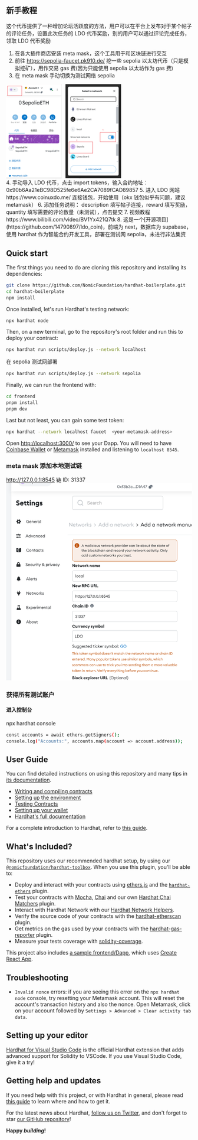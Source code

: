 ## 新手教程

这个代币提供了一种增加论坛活跃度的方法，用户可以在平台上发布对于某个帖子的评论任务，设置此次任务的 LDO 代币奖励，别的用户可以通过评论完成任务，领取 LDO 代币奖励

1. 在各大插件商店安装 meta mask，这个工具用于和区块链进行交互
2. 前往 https://sepolia-faucet.pk910.de/ 挖一些 sepolia 以太坊代币（只是模拟挖矿），用作交易 gas 费(因为只能使用 sepolia 以太坊作为 gas 费)
3. 在 meta mask 手动切换为测试网络 sepolia
  <div style="display: flex;">
  <img src="image-1.png" alt="alt text" style="width: 30%; height:20%;padding-right: 10px;">
  <img src="image-2.png" alt="alt text" style="width: 30%;height:20%;">
</div>
4. 手动导入 LDO 代币，点击 import tokens，输入合约地址：0x90b6Aa21eBC98D525fe6e6Ae2CA7089fCAD89857
5. 进入 LDO 网站 https://www.coinuxdo.me/ 连接钱包，开始使用（okx 钱包似乎有问题，建议 metamask）
6. 添加任务说明： description 填写帖子连接，reward 填写奖励，quantity 填写需要的评论数量（未测试），点击提交
7. 视频教程
   https://www.bilibili.com/video/BV1Yx421Q7tk
8. 这是一个[开源项目](https://github.com/14790897/ldo_coin)，前端为 next，数据库为 supabase，使用 hardhat 作为智能合约开发工具，部署在测试网 sepolia，未进行非法集资

## Quick start

The first things you need to do are cloning this repository and installing its
dependencies:

```sh
git clone https://github.com/NomicFoundation/hardhat-boilerplate.git
cd hardhat-boilerplate
npm install
```

Once installed, let's run Hardhat's testing network:

```sh
npx hardhat node
```

Then, on a new terminal, go to the repository's root folder and run this to
deploy your contract:

```sh
npx hardhat run scripts/deploy.js --network localhost
```

在 sepolia 测试网部署

```sh
npx hardhat run scripts/deploy.js --network sepolia
```

Finally, we can run the frontend with:

```sh
cd frontend
pnpm install
pnpm dev
```

Last but not least, you can gain some test token:

```sh
npx hardhat --network localhost faucet  <your-metamask-address>
```

Open [http://localhost:3000/](http://localhost:3000/) to see your Dapp. You will
need to have [Coinbase Wallet](https://www.coinbase.com/wallet) or [Metamask](https://metamask.io) installed and listening to
`localhost 8545`.

### meta mask 添加本地测试链

http://127.0.0.1:8545
链 ID: 31337
![alt text](image.png)

### 获得所有测试账户

#### 进入控制台

npx hardhat console

```sh
const accounts = await ethers.getSigners();
console.log("Accounts:", accounts.map(account => account.address));
```

## User Guide

You can find detailed instructions on using this repository and many tips in [its documentation](https://hardhat.org/tutorial).

- [Writing and compiling contracts](https://hardhat.org/tutorial/writing-and-compiling-contracts/)
- [Setting up the environment](https://hardhat.org/tutorial/setting-up-the-environment/)
- [Testing Contracts](https://hardhat.org/tutorial/testing-contracts/)
- [Setting up your wallet](https://hardhat.org/tutorial/boilerplate-project#how-to-use-it)
- [Hardhat's full documentation](https://hardhat.org/docs/)

For a complete introduction to Hardhat, refer to [this guide](https://hardhat.org/getting-started/#overview).

## What's Included?

This repository uses our recommended hardhat setup, by using our [`@nomicfoundation/hardhat-toolbox`](https://hardhat.org/hardhat-runner/plugins/nomicfoundation-hardhat-toolbox). When you use this plugin, you'll be able to:

- Deploy and interact with your contracts using [ethers.js](https://docs.ethers.io/v5/) and the [`hardhat-ethers`](https://hardhat.org/hardhat-runner/plugins/nomiclabs-hardhat-ethers) plugin.
- Test your contracts with [Mocha](https://mochajs.org/), [Chai](https://chaijs.com/) and our own [Hardhat Chai Matchers](https://hardhat.org/hardhat-chai-matchers) plugin.
- Interact with Hardhat Network with our [Hardhat Network Helpers](https://hardhat.org/hardhat-network-helpers).
- Verify the source code of your contracts with the [hardhat-etherscan](https://hardhat.org/hardhat-runner/plugins/nomiclabs-hardhat-etherscan) plugin.
- Get metrics on the gas used by your contracts with the [hardhat-gas-reporter](https://github.com/cgewecke/hardhat-gas-reporter) plugin.
- Measure your tests coverage with [solidity-coverage](https://github.com/sc-forks/solidity-coverage).

This project also includes [a sample frontend/Dapp](./frontend), which uses [Create React App](https://github.com/facebook/create-react-app).

## Troubleshooting

- `Invalid nonce` errors: if you are seeing this error on the `npx hardhat node`
  console, try resetting your Metamask account. This will reset the account's
  transaction history and also the nonce. Open Metamask, click on your account
  followed by `Settings > Advanced > Clear activity tab data`.

## Setting up your editor

[Hardhat for Visual Studio Code](https://hardhat.org/hardhat-vscode) is the official Hardhat extension that adds advanced support for Solidity to VSCode. If you use Visual Studio Code, give it a try!

## Getting help and updates

If you need help with this project, or with Hardhat in general, please read [this guide](https://hardhat.org/hardhat-runner/docs/guides/getting-help) to learn where and how to get it.

For the latest news about Hardhat, [follow us on Twitter](https://twitter.com/HardhatHQ), and don't forget to star [our GitHub repository](https://github.com/NomicFoundation/hardhat)!

**Happy _building_!**

